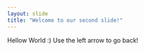 ```yaml
---
layout: slide
title: "Welcome to our second slide!"
---
```

Hellow World :)
Use the left arrow to go back!
